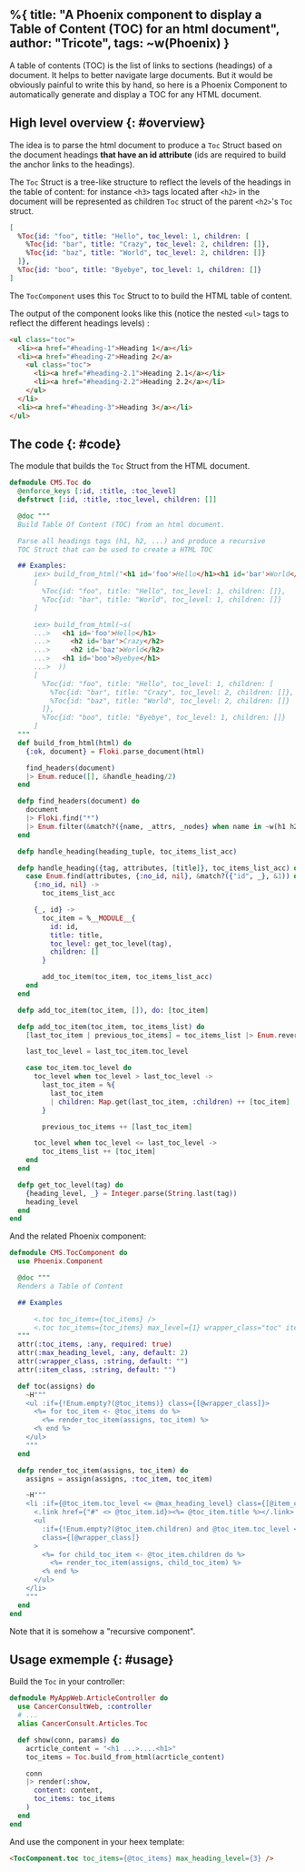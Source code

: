 %{
  title: "A Phoenix component to display a Table of Content (TOC) for an html document",
  author: "Tricote",
  tags: ~w(Phoenix)
}
---

A table of contents (TOC) is the list of links to sections (headings) of a document. It helps to better navigate large documents. But it would be obviously painful to write this by hand, so here is a Phoenix Component to automatically generate and display a TOC for any HTML document.

## High level overview {: #overview}

The idea is to parse the html document to produce a `Toc` Struct based on the document headings **that have an id attribute** (ids are required to build the anchor links to the headings).

The `Toc` Struct is a tree-like structure to reflect the levels of the headings in the table of content: for instance `<h3>` tags located after `<h2>` in the document will be represented as children `Toc` struct of the parent `<h2>`'s `Toc` struct.

```elixir
[
  %Toc{id: "foo", title: "Hello", toc_level: 1, children: [
    %Toc{id: "bar", title: "Crazy", toc_level: 2, children: []},
    %Toc{id: "baz", title: "World", toc_level: 2, children: []}
  ]},
  %Toc{id: "boo", title: "Byebye", toc_level: 1, children: []}
]
```

The `TocComponent` uses this `Toc` Struct to to build the HTML table of content.

The output of the component looks like this (notice the nested `<ul>` tags to reflect the different headings levels) :

```html
<ul class="toc">
  <li><a href="#heading-1">Heading 1</a></li>
  <li><a href="#heading-2">Heading 2</a>
    <ul class="toc">
      <li><a href="#heading-2.1">Heading 2.1</a></li>
      <li><a href="#heading-2.2">Heading 2.2</a></li>
    </ul>
  </li>
  <li><a href="#heading-3">Heading 3</a></li>
</ul>
```

## The code {: #code}

The module that builds the `Toc` Struct from the HTML document.

```elixir
defmodule CMS.Toc do
  @enforce_keys [:id, :title, :toc_level]
  defstruct [:id, :title, :toc_level, children: []]

  @doc """
  Build Table Of Content (TOC) from an html document.

  Parse all headings tags (h1, h2, ...) and produce a recursive
  TOC Struct that can be used to create a HTML TOC

  ## Examples:
      iex> build_from_html("<h1 id='foo'>Hello</h1><h1 id='bar'>World</h1>")
      [
        %Toc{id: "foo", title: "Hello", toc_level: 1, children: []},
        %Toc{id: "bar", title: "World", toc_level: 1, children: []}
      ]

      iex> build_from_html(~s(
      ...>   <h1 id='foo'>Hello</h1>
      ...>     <h2 id='bar'>Crazy</h2>
      ...>     <h2 id='baz'>World</h2>
      ...>   <h1 id='boo'>Byebye</h1>
      ...>  ))
      [
        %Toc{id: "foo", title: "Hello", toc_level: 1, children: [
          %Toc{id: "bar", title: "Crazy", toc_level: 2, children: []},
          %Toc{id: "baz", title: "World", toc_level: 2, children: []}
        ]},
        %Toc{id: "boo", title: "Byebye", toc_level: 1, children: []}
      ]
  """
  def build_from_html(html) do
    {:ok, document} = Floki.parse_document(html)

    find_headers(document)
    |> Enum.reduce([], &handle_heading/2)
  end

  defp find_headers(document) do
    document
    |> Floki.find("*")
    |> Enum.filter(&match?({name, _attrs, _nodes} when name in ~w(h1 h2 h3 h4 h5), &1))
  end

  defp handle_heading(heading_tuple, toc_items_list_acc)

  defp handle_heading({tag, attributes, [title]}, toc_items_list_acc) do
    case Enum.find(attributes, {:no_id, nil}, &match?({"id", _}, &1)) do
      {:no_id, nil} ->
        toc_items_list_acc

      {_, id} ->
        toc_item = %__MODULE__{
          id: id,
          title: title,
          toc_level: get_toc_level(tag),
          children: []
        }

        add_toc_item(toc_item, toc_items_list_acc)
    end
  end

  defp add_toc_item(toc_item, []), do: [toc_item]

  defp add_toc_item(toc_item, toc_items_list) do
    [last_toc_item | previous_toc_items] = toc_items_list |> Enum.reverse()

    last_toc_level = last_toc_item.toc_level

    case toc_item.toc_level do
      toc_level when toc_level > last_toc_level ->
        last_toc_item = %{
          last_toc_item
          | children: Map.get(last_toc_item, :children) ++ [toc_item]
        }

        previous_toc_items ++ [last_toc_item]

      toc_level when toc_level <= last_toc_level ->
        toc_items_list ++ [toc_item]
    end
  end

  defp get_toc_level(tag) do
    {heading_level, _} = Integer.parse(String.last(tag))
    heading_level
  end
end

```

And the related Phoenix component:

```elixir
defmodule CMS.TocComponent do
  use Phoenix.Component

  @doc """
  Renders a Table of Content

  ## Examples

      <.toc toc_items={toc_items} />
      <.toc toc_items={toc_items} max_level={1} wrapper_class="toc" item_class="mb-2" />
  """
  attr(:toc_items, :any, required: true)
  attr(:max_heading_level, :any, default: 2)
  attr(:wrapper_class, :string, default: "")
  attr(:item_class, :string, default: "")

  def toc(assigns) do
    ~H"""
    <ul :if={!Enum.empty?(@toc_items)} class={[@wrapper_class]}>
      <%= for toc_item <- @toc_items do %>
        <%= render_toc_item(assigns, toc_item) %>
      <% end %>
    </ul>
    """
  end

  defp render_toc_item(assigns, toc_item) do
    assigns = assign(assigns, :toc_item, toc_item)

    ~H"""
    <li :if={@toc_item.toc_level <= @max_heading_level} class={[@item_class]}>
      <.link href={"#" <> @toc_item.id}><%= @toc_item.title %></.link>
      <ul
        :if={!Enum.empty?(@toc_item.children) and @toc_item.toc_level < @max_heading_level}
        class={[@wrapper_class]}
      >
        <%= for child_toc_item <- @toc_item.children do %>
          <%= render_toc_item(assigns, child_toc_item) %>
        <% end %>
      </ul>
    </li>
    """
  end
end
```

Note that it is somehow a "recursive component".

## Usage exmemple {: #usage}

Build the `Toc` in your controller:

```elixir
defmodule MyAppWeb.ArticleController do
  use CancerConsultWeb, :controller
  # ...
  alias CancerConsult.Articles.Toc

  def show(conn, params) do
    acrticle_content = "<h1 ...>....<h1>"
    toc_items = Toc.build_from_html(acrticle_content)

    conn
    |> render(:show,
      content: content,
      toc_items: toc_items
    )
  end
end
```

And use the component in your heex template:

```html
<TocComponent.toc toc_items={@toc_items} max_heading_level={3} />
```
